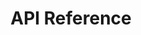 ---
title: API Reference

language_tabs: # must be one of https://git.io/vQNgJ
  - csharp: C#
  - javascript: JavaScript
  - http: HTTP  

toc_footers:
  - <a target="_blank" href="https://portal.blip.ai">Sign Up for a BLiP Account</a>
  - <a target="_blank" href="https://github.com/takenet/blip-docs">Help to improve this docs</a>
  - <a target="_blank" href="https://docs.google.com/forms/d/e/1FAIpQLSfOrnQqItLAxOhcrlhD6z5_ClTA54rSBbNGh5gKXr5J0a5tHA/viewform">Suggest an update ✌️</a>
  

includes:
  - en/introduction
  
  - en/concept
  - en/concepts2/addressing
  - en/concepts2/channels
  - en/concepts2/messages
  - en/concepts2/handle-messages
  - en/concepts2/notifications
  - en/concepts2/handle-notifications
  - en/concepts2/commands
  - en/concepts2/handle-commands
  - en/concepts2/throughput
  
  - en/authentication

  - en/getting-started
  - en/getting-started/builder/getting-started-builder
  - en/getting-started/csharp/getting-started-csharp
  - en/getting-started/js/getting-started-js
  - en/getting-started/http/getting-started-http  
  - en/getting-started/postman-collection  

# Add a content type keeping the order

  - en/content-types
  - en/content-types/chatstate
  - en/content-types/collection
  - en/content-types/input
  - en/content-types/list
  - en/content-types/location/location
  - en/content-types/location/receive-location
  - en/content-types/location/send-location
  - en/content-types/media-link/media-link
  - en/content-types/media-link/audio
  - en/content-types/media-link/documents
  - en/content-types/media-link/gif
  - en/content-types/media-link/images
  - en/content-types/media-link/video
  - en/content-types/menu/menu
  - en/content-types/menu/quickreply
  - en/content-types/multimedia-menu
  - en/content-types/native
  - en/content-types/payment-invoice
  - en/content-types/payment-receipt
  - en/content-types/text
  - en/content-types/redirect  
  - en/content-types/resource
  - en/content-types/sensitive
  - en/content-types/web-link


# Add documents 

  - en/documents
  - en/documents/accessKey
  - en/documents/account
  - en/documents/accountContact
  - en/documents/accountKeyRequest
  - en/documents/agentProductivitySummary
  - en/documents/analysis
  - en/documents/analysisFeedback
  - en/documents/analysisRequest
  - en/documents/analysisResponse
  - en/documents/answer
  - en/documents/attendanceTimeSummary
  - en/documents/attendant
  - en/documents/attendantTeam
  - en/documents/attendantTicketsSummary
  - en/documents/billingRule
  - en/documents/capability
  - en/documents/chart
  - en/documents/comment
  - en/documents/configuration
  - en/documents/confusionMatrix
  - en/documents/contact
  - en/documents/customReply
  - en/documents/distributionList
  - en/documents/distributionListMessage
  - en/documents/distributionListNotification
  - en/documents/entity
  - en/documents/eventTrack
  - en/documents/httpContentDocument
  - en/documents/identityPerDay
  - en/documents/identityPlan
  - en/documents/identitySubscription
  - en/documents/identityTotalPerDay
  - en/documents/identityWallet
  - en/documents/intention
  - en/documents/metricIndicators
  - en/documents/model
  - en/documents/modelSummary
  - en/documents/OAuthToken
  - en/documents/openTicketSummary
  - en/documents/plan
  - en/documents/question
  - en/documents/report
  - en/documents/resource
  - en/documents/responseTime
  - en/documents/role
  - en/documents/rolePermission
  - en/documents/rule
  - en/documents/schedules
  - en/documents/serviceTimeSummary
  - en/documents/subscription (plan)
  - en/documents/subscription (resource)
  - en/documents/subscriptionEvent
  - en/documents/subscriptionItem
  - en/documents/tagTicketsSummary
  - en/documents/team
  - en/documents/teamTicketsSummary
  - en/documents/tenantInformation
  - en/documents/tenantUserInformation
  - en/documents/thread
  - en/documents/threadMessage
  - en/documents/ticket
  - en/documents/ticketsMetricsSummary
  - en/documents/ticketsSummary
  - en/documents/tunnels
  - en/documents/user
  - en/documents/userPermission
  - en/documents/usersRequest
  - en/documents/waitingTicketSummary
  - en/documents/wallet
  - en/documents/walletTransaction

# Add an extension keeping the order

  - en/extensions
  - en/extensions/event-track
  - en/extensions/artificial-intelligence
  - en/extensions/broadcast
  - en/extensions/bucket
  - en/extensions/blip-builder
  - en/extensions/chat-history
  - en/extensions/chatbot-profile
  - en/extensions/contacts
  - en/extensions/delegation
  - en/extensions/desk
  - en/extensions/resources
  - en/extensions/scheduler
  - en/extensions/tunnel
  - en/extensions/user-info  

# Add an integration keeping the order

  - en/integrations
  - en/integrations/blip-chat
  - en/integrations/mailgun
  - en/integrations/messenger
  - en/integrations/payment
  - en/integrations/skype
  - en/integrations/takeio
  - en/integrations/tangram
  - en/integrations/telegram
  - en/integrations/whatsapp

search: true
---